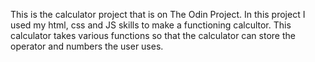 This is the calculator project that is on The Odin Project. In this project I used my html, css and JS skills to make a functioning calcultor. This calculator takes various functions so that the calculator can store the operator and numbers the user uses.
